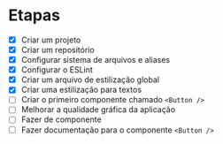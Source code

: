 # Etapas

- [x] Criar um projeto
- [x] Criar um repositório
- [x] Configurar sistema de arquivos e aliases
- [x] Configurar o ESLint
- [x] Criar um arquivo de estilização global
- [x] Criar uma estilização para textos
- [ ] Criar o primeiro componente chamado `<Button />`
- [ ] Melhorar a qualidade gráfica da aplicação
- [ ] Fazer de componente
- [ ] Fazer documentação para o componente `<Button />`
